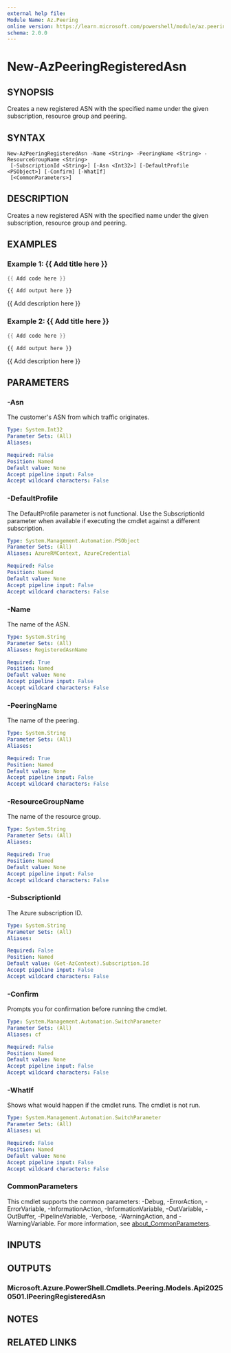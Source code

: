 ```yaml
---
external help file:
Module Name: Az.Peering
online version: https://learn.microsoft.com/powershell/module/az.peering/new-azpeeringregisteredasn
schema: 2.0.0
---
```


# New-AzPeeringRegisteredAsn

## SYNOPSIS
Creates a new registered ASN with the specified name under the given subscription, resource group and peering.

## SYNTAX

```
New-AzPeeringRegisteredAsn -Name <String> -PeeringName <String> -ResourceGroupName <String>
 [-SubscriptionId <String>] [-Asn <Int32>] [-DefaultProfile <PSObject>] [-Confirm] [-WhatIf]
 [<CommonParameters>]
```

## DESCRIPTION
Creates a new registered ASN with the specified name under the given subscription, resource group and peering.

## EXAMPLES

### Example 1: {{ Add title here }}
```powershell
{{ Add code here }}
```

```output
{{ Add output here }}
```

{{ Add description here }}

### Example 2: {{ Add title here }}
```powershell
{{ Add code here }}
```

```output
{{ Add output here }}
```

{{ Add description here }}

## PARAMETERS

### -Asn
The customer's ASN from which traffic originates.

```yaml
Type: System.Int32
Parameter Sets: (All)
Aliases:

Required: False
Position: Named
Default value: None
Accept pipeline input: False
Accept wildcard characters: False
```

### -DefaultProfile
The DefaultProfile parameter is not functional.
Use the SubscriptionId parameter when available if executing the cmdlet against a different subscription.

```yaml
Type: System.Management.Automation.PSObject
Parameter Sets: (All)
Aliases: AzureRMContext, AzureCredential

Required: False
Position: Named
Default value: None
Accept pipeline input: False
Accept wildcard characters: False
```

### -Name
The name of the ASN.

```yaml
Type: System.String
Parameter Sets: (All)
Aliases: RegisteredAsnName

Required: True
Position: Named
Default value: None
Accept pipeline input: False
Accept wildcard characters: False
```

### -PeeringName
The name of the peering.

```yaml
Type: System.String
Parameter Sets: (All)
Aliases:

Required: True
Position: Named
Default value: None
Accept pipeline input: False
Accept wildcard characters: False
```

### -ResourceGroupName
The name of the resource group.

```yaml
Type: System.String
Parameter Sets: (All)
Aliases:

Required: True
Position: Named
Default value: None
Accept pipeline input: False
Accept wildcard characters: False
```

### -SubscriptionId
The Azure subscription ID.

```yaml
Type: System.String
Parameter Sets: (All)
Aliases:

Required: False
Position: Named
Default value: (Get-AzContext).Subscription.Id
Accept pipeline input: False
Accept wildcard characters: False
```

### -Confirm
Prompts you for confirmation before running the cmdlet.

```yaml
Type: System.Management.Automation.SwitchParameter
Parameter Sets: (All)
Aliases: cf

Required: False
Position: Named
Default value: None
Accept pipeline input: False
Accept wildcard characters: False
```

### -WhatIf
Shows what would happen if the cmdlet runs.
The cmdlet is not run.

```yaml
Type: System.Management.Automation.SwitchParameter
Parameter Sets: (All)
Aliases: wi

Required: False
Position: Named
Default value: None
Accept pipeline input: False
Accept wildcard characters: False
```

### CommonParameters
This cmdlet supports the common parameters: -Debug, -ErrorAction, -ErrorVariable, -InformationAction, -InformationVariable, -OutVariable, -OutBuffer, -PipelineVariable, -Verbose, -WarningAction, and -WarningVariable. For more information, see [about_CommonParameters](http://go.microsoft.com/fwlink/?LinkID=113216).

## INPUTS

## OUTPUTS

### Microsoft.Azure.PowerShell.Cmdlets.Peering.Models.Api20250501.IPeeringRegisteredAsn

## NOTES

## RELATED LINKS

